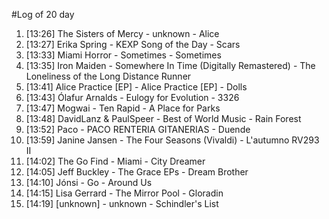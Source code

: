 #Log of 20 day

1. [13:26] The Sisters of Mercy - unknown - Alice
1. [13:27] Erika Spring - KEXP Song of the Day - Scars
1. [13:33] Miami Horror - Sometimes - Sometimes
1. [13:35] Iron Maiden - Somewhere In Time (Digitally Remastered) - The Loneliness of the Long Distance Runner
1. [13:41] Alice Practice [EP] - Alice Practice [EP] - Dolls
1. [13:43] Ólafur Arnalds - Eulogy for Evolution - 3326
1. [13:47] Mogwai - Ten Rapid - A Place for Parks
1. [13:48] DavidLanz & PaulSpeer - Best of World Music - Rain Forest
1. [13:52] Paco - PACO RENTERIA GITANERIAS - Duende
1. [13:59] Janine Jansen - The Four Seasons (Vivaldi) - L'autumno RV293 II
1. [14:02] The Go Find - Miami - City Dreamer
1. [14:05] Jeff Buckley - The Grace EPs - Dream Brother
1. [14:10] Jónsi - Go - Around Us
1. [14:15] Lisa Gerrard - The Mirror Pool - Gloradin
1. [14:19] [unknown] - unknown - Schindler's List
